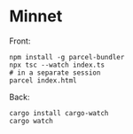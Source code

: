 Minnet
======

Front:
```
npm install -g parcel-bundler
npx tsc --watch index.ts
# in a separate session
parcel index.html
```

Back:

```
cargo install cargo-watch
cargo watch
```
